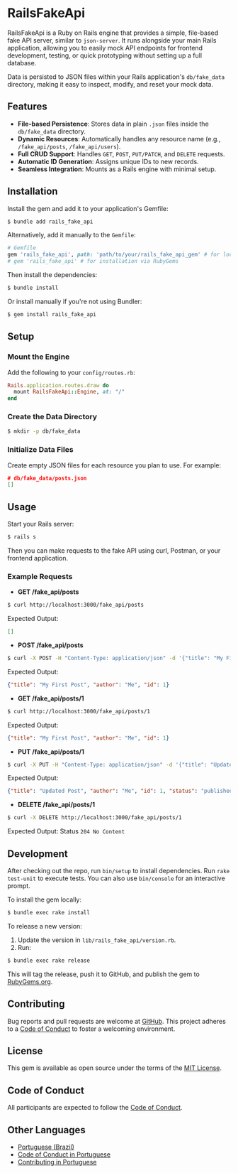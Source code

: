 # RailsFakeApi

RailsFakeApi is a Ruby on Rails engine that provides a simple, file-based fake API server, similar to `json-server`. It runs alongside your main Rails application, allowing you to easily mock API endpoints for frontend development, testing, or quick prototyping without setting up a full database.

Data is persisted to JSON files within your Rails application's `db/fake_data` directory, making it easy to inspect, modify, and reset your mock data.

## Features

- **File-based Persistence**: Stores data in plain `.json` files inside the `db/fake_data` directory.
- **Dynamic Resources**: Automatically handles any resource name (e.g., `/fake_api/posts`, `/fake_api/users`).
- **Full CRUD Support**: Handles `GET`, `POST`, `PUT/PATCH`, and `DELETE` requests.
- **Automatic ID Generation**: Assigns unique IDs to new records.
- **Seamless Integration**: Mounts as a Rails engine with minimal setup.

## Installation

Install the gem and add it to your application's Gemfile:

```bash
$ bundle add rails_fake_api
```

Alternatively, add it manually to the `Gemfile`:

```ruby
# Gemfile
gem 'rails_fake_api', path: 'path/to/your/rails_fake_api_gem' # for local development
# gem 'rails_fake_api' # for installation via RubyGems
```

Then install the dependencies:

```bash
$ bundle install
```

Or install manually if you're not using Bundler:

```bash
$ gem install rails_fake_api
```

## Setup

### Mount the Engine

Add the following to your `config/routes.rb`:

```ruby
Rails.application.routes.draw do
  mount RailsFakeApi::Engine, at: "/"
end
```

### Create the Data Directory

```bash
$ mkdir -p db/fake_data
```

### Initialize Data Files

Create empty JSON files for each resource you plan to use. For example:

```json
# db/fake_data/posts.json
[]
```

## Usage

Start your Rails server:

```bash
$ rails s
```

Then you can make requests to the fake API using curl, Postman, or your frontend application.

### Example Requests

- **GET /fake_api/posts**

```bash
$ curl http://localhost:3000/fake_api/posts
```

Expected Output:

```json
[]
```

- **POST /fake_api/posts**

```bash
$ curl -X POST -H "Content-Type: application/json" -d '{"title": "My First Post", "author": "Me"}' http://localhost:3000/fake_api/posts
```

Expected Output:

```json
{"title": "My First Post", "author": "Me", "id": 1}
```

- **GET /fake_api/posts/1**

```bash
$ curl http://localhost:3000/fake_api/posts/1
```

Expected Output:

```json
{"title": "My First Post", "author": "Me", "id": 1}
```

- **PUT /fake_api/posts/1**

```bash
$ curl -X PUT -H "Content-Type: application/json" -d '{"title": "Updated Post", "status": "published"}' http://localhost:3000/fake_api/posts/1
```

Expected Output:

```json
{"title": "Updated Post", "author": "Me", "id": 1, "status": "published"}
```

- **DELETE /fake_api/posts/1**

```bash
$ curl -X DELETE http://localhost:3000/fake_api/posts/1
```

Expected Output: Status `204 No Content`

## Development

After checking out the repo, run `bin/setup` to install dependencies. Run `rake test-unit` to execute tests. You can also use `bin/console` for an interactive prompt.

To install the gem locally:

```bash
$ bundle exec rake install
```

To release a new version:

1. Update the version in `lib/rails_fake_api/version.rb`.
2. Run:

```bash
$ bundle exec rake release
```

This will tag the release, push it to GitHub, and publish the gem to [RubyGems.org](https://rubygems.org).

## Contributing

Bug reports and pull requests are welcome at [GitHub](https://github.com/[USERNAME]/rails_fake_api). This project adheres to a [Code of Conduct](https://github.com/[USERNAME]/rails_fake_api/blob/master/CODE_OF_CONDUCT.md) to foster a welcoming environment.

## License

This gem is available as open source under the terms of the [MIT License](https://opensource.org/licenses/MIT).

## Code of Conduct

All participants are expected to follow the [Code of Conduct](https://github.com/[USERNAME]/rails_fake_api/blob/master/CODE_OF_CONDUCT.md).

## Other Languages

- [Portuguese (Brazil)](docs/pt-BR/README.md)
- [Code of Conduct in Portuguese](docs/pt-BR/CODE_OF_CONDUCT.md)
- [Contributing in Portuguese](docs/pt-BR/CONTRIBUTING.md)
